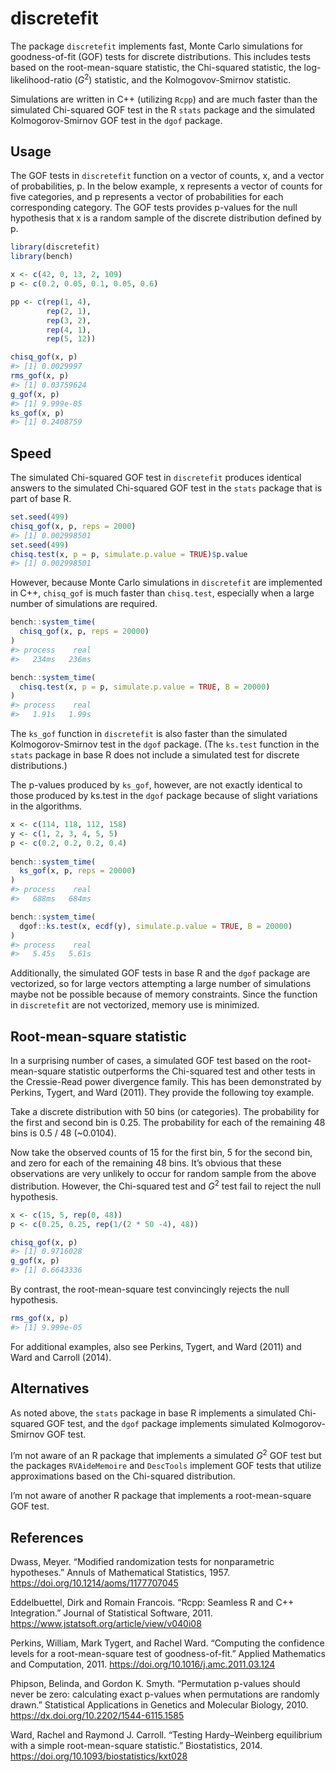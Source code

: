 
<!-- README.md is generated from README.Rmd. Please edit that file -->

# discretefit

<!-- badges: start -->
<!-- badges: end -->

The package `discretefit` implements fast, Monte Carlo simulations for
goodness-of-fit (GOF) tests for discrete distributions. This includes
tests based on the root-mean-square statistic, the Chi-squared
statistic, the log-likelihood-ratio (*G*<sup>2</sup>) statistic, and the
Kolmogovov-Smirnov statistic.

Simulations are written in C++ (utilizing `Rcpp`) and are much faster
than the simulated Chi-squared GOF test in the R `stats` package and the
simulated Kolmogorov-Smirnov GOF test in the `dgof` package.

## Usage

The GOF tests in `discretefit` function on a vector of counts, x, and a
vector of probabilities, p. In the below example, x represents a vector
of counts for five categories, and p represents a vector of
probabilities for each corresponding category. The GOF tests provides
p-values for the null hypothesis that x is a random sample of the
discrete distribution defined by p. 

``` r
library(discretefit)
library(bench)

x <- c(42, 0, 13, 2, 109)
p <- c(0.2, 0.05, 0.1, 0.05, 0.6)

pp <- c(rep(1, 4),
        rep(2, 1),
        rep(3, 2),
        rep(4, 1),
        rep(5, 12))

chisq_gof(x, p)
#> [1] 0.0029997
rms_gof(x, p)
#> [1] 0.03759624
g_gof(x, p)
#> [1] 9.999e-05
ks_gof(x, p)
#> [1] 0.2408759
```

## Speed

The simulated Chi-squared GOF test in `discretefit` produces identical
answers to the simulated Chi-squared GOF test in the `stats` package
that is part of base R.

``` r
set.seed(499)
chisq_gof(x, p, reps = 2000)
#> [1] 0.002998501
set.seed(499)
chisq.test(x, p = p, simulate.p.value = TRUE)$p.value
#> [1] 0.002998501
```

However, because Monte Carlo simulations in `discretefit` are
implemented in C++, `chisq_gof` is much faster than `chisq.test`,
especially when a large number of simulations are required.

``` r
bench::system_time(
  chisq_gof(x, p, reps = 20000)
)
#> process    real 
#>   234ms   236ms

bench::system_time(
  chisq.test(x, p = p, simulate.p.value = TRUE, B = 20000)
)
#> process    real 
#>   1.91s   1.99s
```

The `ks_gof` function in `discretefit` is also faster than the simulated
Kolmogorov-Smirnov test in the `dgof` package. (The `ks.test` function
in the `stats` package in base R does not include a simulated test for
discrete distributions.)

The p-values produced by `ks_gof`, however, are not exactly identical to
those produced by ks.test in the `dgof` package because of slight
variations in the algorithms.

``` r
x <- c(114, 118, 112, 158)
y <- c(1, 2, 3, 4, 5, 5)
p <- c(0.2, 0.2, 0.2, 0.4)
  
bench::system_time(
  ks_gof(x, p, reps = 20000)
)
#> process    real 
#>   688ms   684ms

bench::system_time(
  dgof::ks.test(x, ecdf(y), simulate.p.value = TRUE, B = 20000)
)
#> process    real 
#>   5.45s   5.61s
```

Additionally, the simulated GOF tests in base R and the `dgof` package
are vectorized, so for large vectors attempting a large number of
simulations maybe not be possible because of memory constraints. Since
the function in `discretefit` are not vectorized, memory use is
minimized.

## Root-mean-square statistic

In a surprising number of cases, a simulated GOF test based on the
root-mean-square statistic outperforms the Chi-squared test and other
tests in the Cressie-Read power divergence family. This has been
demonstrated by Perkins, Tygert, and Ward (2011). They provide the
following toy example.

Take a discrete distribution with 50 bins (or categories). The
probability for the first and second bin is 0.25. The probability for
each of the remaining 48 bins is 0.5 / 48 (\~0.0104).

Now take the observed counts of 15 for the first bin, 5 for the second
bin, and zero for each of the remaining 48 bins. It’s obvious that these
observations are very unlikely to occur for random sample from the above
distribution. However, the Chi-squared test and *G*<sup>2</sup> test
fail to reject the null hypothesis.

``` r
x <- c(15, 5, rep(0, 48))
p <- c(0.25, 0.25, rep(1/(2 * 50 -4), 48))

chisq_gof(x, p)
#> [1] 0.9716028
g_gof(x, p)
#> [1] 0.6643336
```

By contrast, the root-mean-square test convincingly rejects the null
hypothesis.

``` r
rms_gof(x, p)
#> [1] 9.999e-05
```

For additional examples, also see Perkins, Tygert, and Ward (2011) and
Ward and Carroll (2014).

## Alternatives

As noted above, the `stats` package in base R implements a simulated
Chi-squared GOF test, and the `dgof` package implements simulated
Kolmogorov-Smirnov GOF test.

I’m not aware of an R package that implements a simulated
*G*<sup>2</sup> GOF test but the packages `RVAideMemoire` and
`DescTools` implement GOF tests that utilize approximations based on the
Chi-squared distribution.

I’m not aware of another R package that implements a root-mean-square
GOF test.

## References

Dwass, Meyer. “Modified randomization tests for nonparametric
hypotheses.” Annuls of Mathematical Statistics, 1957.
<https://doi.org/10.1214/aoms/1177707045>

Eddelbuettel, Dirk and Romain Francois. “Rcpp: Seamless R and C++
Integration.” Journal of Statistical Software, 2011.
<https://www.jstatsoft.org/article/view/v040i08>

Perkins, William, Mark Tygert, and Rachel Ward. “Computing the
confidence levels for a root-mean-square test of goodness-of-fit.”
Applied Mathematics and Computation, 2011.
<https://doi.org/10.1016/j.amc.2011.03.124>

Phipson, Belinda, and Gordon K. Smyth. “Permutation p-values should
never be zero: calculating exact p-values when permutations are randomly
drawn.” Statistical Applications in Genetics and Molecular Biology,
2010. <https://dx.doi.org/10.2202/1544-6115.1585>

Ward, Rachel and Raymond J. Carroll. “Testing Hardy–Weinberg equilibrium
with a simple root-mean-square statistic.” Biostatistics, 2014.
<https://doi.org/10.1093/biostatistics/kxt028>

